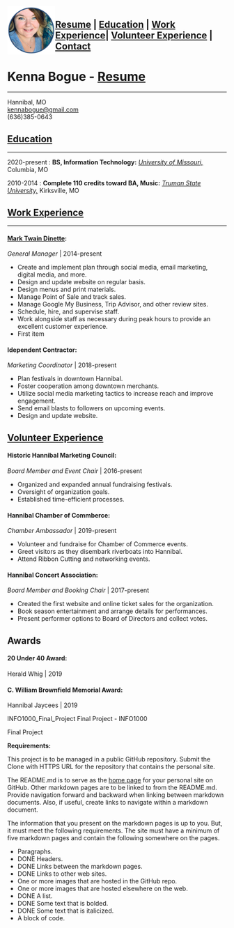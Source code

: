 <img src="Kenna.png" align="left" width="110" height="110" >

## **[Resume](README.md) | [Education](education.md) | [Work Experience](experience.md)| [Volunteer Experience](volunteer.md) | [Contact](contact.md)**

# Kenna Bogue - [Resume](README.md)
---------

Hannibal, MO         
kennabogue@gmail.com         
(636)385-0643

## [Education](education.md)
---------

2020-present
: **BS, Information Technology:** _[University of Missouri,](https://missouri.edu/)_ Columbia, MO

2010-2014
: **Complete 110 credits toward BA, Music:** _[Truman State University,](https://www.truman.edu/)_ Kirksville, MO


## [Work Experience](experience.md)
----------

#### [Mark Twain Dinette](https://marktwaindinette.com/):
_General Manager_ | 2014-present

   * Create and implement plan through social media, email marketing, digital media, and more.
   * Design and update website on regular basis.
   * Design menus and print materials.
   * Manage Point of Sale and track sales.
   * Manage Google My Business, Trip Advisor, and other review sites.
   * Schedule, hire, and supervise staff.
   * Work alongside staff as necessary during peak hours to provide an excellent customer experience.
   * First item

#### Idependent Contractor: 
_Marketing Coordinator_ | 2018-present

   * Plan festivals in downtown Hannibal.
   * Foster cooperation among downtown merchants.
   * Utilize social media marketing tactics to increase reach and improve engagement.
   * Send email blasts to followers on upcoming events.
   * Design and update website.


[Volunteer Experience](volunteer.md)
--------------------

#### Historic Hannibal Marketing Council: 
_Board Member and Event Chair_ | 2016-present   

   * Organized and expanded annual fundraising festivals.
   * Oversight of organization goals.
   * Established time-efficient processes.

#### Hannibal Chamber of Commberce: 
_Chamber Ambassador_ | 2019-present

   * Volunteer and fundraise for Chamber of Commerce events.
   * Greet visitors as they disembark riverboats into Hannibal.
   * Attend Ribbon Cutting and networking events.

#### Hannibal Concert Association:
_Board Member and Booking Chair_ | 2017-present

   * Created the first website and online ticket sales for the organization.
   * Book season entertainment and arrange details for performances.
   * Present performer options to Board of Directors and collect votes.


Awards
----------------------------------------

#### 20 Under 40 Award:
Herald Whig | 2019

#### C. William Brownfield Memorial Award: 
Hannibal Jaycees | 2019

 
 
 
 
INFO1000_Final_Project
Final Project - INFO1000

Final Project


**Requirements:**

This project is to be managed in a public GitHub repository. Submit the Clone with HTTPS URL for the repository that contains the personal site.

The README.md is to serve as the [home page](https://en.wikipedia.org/wiki/Home_page) for your personal site on GitHub. Other markdown pages are to be linked to from the README.md. Provide navigation forward and backward when linking between markdown documents. Also, if useful, create links to navigate within a markdown document.

The information that you present on the markdown pages is up to you. But, it must meet the following requirements. The site must have a minimum of five markdown pages and contain the following somewhere on the pages.

* Paragraphs.
* DONE      Headers.
* DONE      Links between the markdown pages.
* DONE      Links to other web sites.
* One or more images that are hosted in the GitHub repo.
* One or more images that are hosted elsewhere on the web.
* DONE      A list.
* DONE      Some text that is bolded.
* DONE      Some text that is italicized.
* A block of code.


